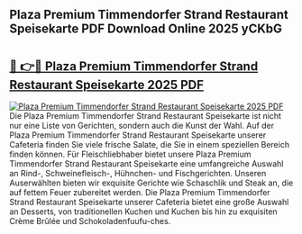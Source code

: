 ## Plaza Premium Timmendorfer Strand Restaurant Speisekarte PDF Download Online 2025 yCKbG

# <h2><a href="http://gca0irt.nevu.top/?p=Plaza+Premium+Timmendorfer+Strand+Restaurant+Speisekarte">🔗 👉🔴 Plaza Premium Timmendorfer Strand Restaurant Speisekarte 2025 PDF</a></h2>

[![Plaza Premium Timmendorfer Strand Restaurant Speisekarte 2025 PDF](https://i.imgur.com/dBaPXMq.png)](http://gca0irt.nevu.top/?p=Plaza+Premium+Timmendorfer+Strand+Restaurant+Speisekarte)
Die Plaza Premium Timmendorfer Strand Restaurant Speisekarte ist nicht nur eine Liste von Gerichten, sondern auch die Kunst der Wahl. Auf der Plaza Premium Timmendorfer Strand Restaurant Speisekarte unserer Cafeteria finden Sie viele frische Salate, die Sie in einem speziellen Bereich finden können. Für Fleischliebhaber bietet unsere Plaza Premium Timmendorfer Strand Restaurant Speisekarte eine umfangreiche Auswahl an Rind-, Schweinefleisch-, Hühnchen- und Fischgerichten. Unseren Auserwählten bieten wir exquisite Gerichte wie Schaschlik und Steak an, die auf fettem Feuer zubereitet werden. Die Plaza Premium Timmendorfer Strand Restaurant Speisekarte unserer Cafeteria bietet eine große Auswahl an Desserts, von traditionellen Kuchen und Kuchen bis hin zu exquisiten Crème Brûlée und Schokoladenfuufu-ches.
